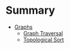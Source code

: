 # Summary

- [Graphs](graphs/index.md)
  - [Graph Traversal](graphs/traversal.md)
  - [Topological Sort](graphs/topological-sort.md)

